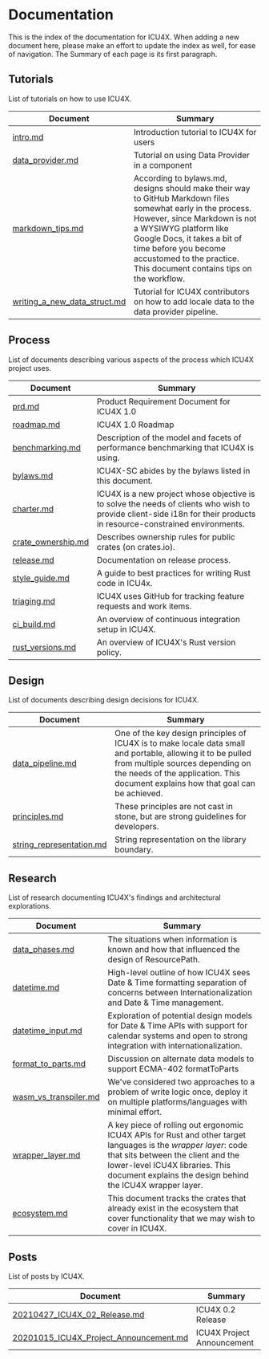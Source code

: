 Documentation
=============

This is the index of the documentation for ICU4X.  When adding a new document
here, please make an effort to update the index as well, for ease of
navigation.  The Summary of each page is its first paragraph.

## Tutorials

List of tutorials on how to use ICU4X.

Document | Summary
---------|---------
[intro.md](tutorials/intro.md) | Introduction tutorial to ICU4X for users
[data_provider.md](tutorials/data_provider.md) | Tutorial on using Data Provider in a component
[markdown_tips.md](tutorials/markdown_tips.md) | According to bylaws.md, designs should make their way to GitHub Markdown files somewhat early in the process. However, since Markdown is not a WYSIWYG platform like Google Docs, it takes a bit of time before you become accustomed to the practice. This document contains tips on the workflow.
[writing_a_new_data_struct.md](tutorials/writing_a_new_data_struct.md) | Tutorial for ICU4X contributors on how to add locale data to the data provider pipeline.

## Process

List of documents describing various aspects of the process which ICU4X project uses.

Document | Summary
---------|---------
[prd.md](process/prd.md) | Product Requirement Document for ICU4X 1.0
[roadmap.md](process/roadmap.md) | ICU4X 1.0 Roadmap
[benchmarking.md](process/benchmarking.md) | Description of the model and facets of performance benchmarking that ICU4X is using.
[bylaws.md](process/bylaws.md) | ICU4X-SC abides by the bylaws listed in this document.
[charter.md](process/charter.md) | ICU4X is a new project whose objective is to solve the needs of clients who wish to provide client-side i18n for their products in resource-constrained environments.
[crate_ownership.md](process/crate_ownership.md) | Describes ownership rules for public crates (on crates.io).
[release.md](process/release.md) | Documentation on release process.
[style_guide.md](process/style_guide.md) | A guide to best practices for writing Rust code in ICU4x.
[triaging.md](process/triaging.md) | ICU4X uses GitHub for tracking feature requests and work items.
[ci_build.md](process/ci_build.md) | An overview of continuous integration setup in ICU4X.
[rust_versions.md](process/rust_versions.md) | An overview of ICU4X's Rust version policy.

## Design

List of documents describing design decisions for ICU4X.

Document | Summary
---------|---------
[data_pipeline.md](design/data_pipeline.md) | One of the key design principles of ICU4X is to make locale data small and portable, allowing it to be pulled from multiple sources depending on the needs of the application. This document explains how that goal can be achieved.
[principles.md](design/principles.md) | These principles are not cast in stone, but are strong guidelines for developers.
[string_representation.md](design/string_representation.md) | String representation on the library boundary.

## Research

List of research documenting ICU4X's findings and architectural explorations.

Document | Summary
---------|---------
[data_phases.md](research/data_phases.md) | The situations when information is known and how that influenced the design of ResourcePath.
[datetime.md](research/datetime.md) | High-level outline of how ICU4X sees Date & Time formatting separation of concerns between Internationalization and Date & Time management.
[datetime_input.md](research/datetime_input.md) | Exploration of potential design models for Date & Time APIs with support for calendar systems and open to strong integration with internationalization.
[format_to_parts.md](research/format_to_parts.md) | Discussion on alternate data models to support ECMA-402 formatToParts
[wasm_vs_transpiler.md](research/wasm_vs_transpiler.md) | We've considered two approaches to a problem of write logic once, deploy it on multiple platforms/languages with minimal effort.
[wrapper_layer.md](research/wrapper_layer.md) | A key piece of rolling out ergonomic ICU4X APIs for Rust and other target languages is the *wrapper layer*: code that sits between the client and the lower-level ICU4X libraries.  This document explains the design behind the ICU4X wrapper layer.
[ecosystem.md](research/ecosystem.md) | This document tracks the crates that already exist in the ecosystem that cover functionality that we may wish to cover in ICU4X.

## Posts

List of posts by ICU4X.

Document | Summary
---------|---------
[20210427_ICU4X_02_Release.md](posts/20210427_ICU4X_02_Release.md) | ICU4X 0.2 Release
[20201015_ICU4X_Project_Announcement.md](posts/20201015_ICU4X_Project_Announcement.md) | ICU4X Project Announcement

